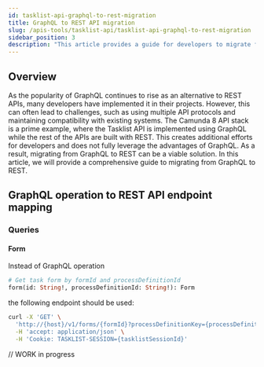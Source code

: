 ```yaml
---
id: tasklist-api-graphql-to-rest-migration
title: GraphQL to REST API migration
slug: /apis-tools/tasklist-api/tasklist-api-graphql-to-rest-migration
sidebar_position: 3
description: "This article provides a guide for developers to migrate from GraphQL to REST API seamlessly."
---
```


## Overview

As the popularity of GraphQL continues to rise as an alternative to REST APIs,
many developers have implemented it in their projects. However, this can often lead to challenges,
such as using multiple API protocols and maintaining compatibility with existing systems.
The Camunda 8 API stack is a prime example, where the Tasklist API is implemented using GraphQL
while the rest of the APIs are built with REST. This creates additional efforts for developers and
does not fully leverage the advantages of GraphQL. As a result, migrating from GraphQL to REST
can be a viable solution. In this article, we will provide a comprehensive guide to migrating from GraphQL to REST.

## GraphQL operation to REST API endpoint mapping

### Queries

#### Form

Instead of GraphQL operation

```graphql
# Get task form by formId and processDefinitionId
form(id: String!, processDefinitionId: String!): Form
```

the following endpoint should be used:

```bash
curl -X 'GET' \
  'http://{host}/v1/forms/{formId}?processDefinitionKey={processDefinitionKey}' \
  -H 'accept: application/json' \
  -H 'Cookie: TASKLIST-SESSION={tasklistSessionId}'
```

// WORK in progress
